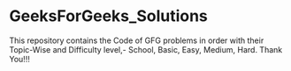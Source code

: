 # GeeksForGeeks_Solutions
This repository contains the Code of GFG problems in order with their Topic-Wise and Difficulty level,- School, Basic, Easy, Medium, Hard.  Thank You!!!

